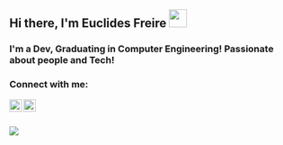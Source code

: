 ## Hi there, I'm Euclides Freire <img src="https://github.com/blackcater/blackcater/raw/master/images/Hi.gif" height="32" />

### I'm a Dev, Graduating in Computer Engineering! Passionate about people and Tech!

### Connect with me:
[<img align="left" alt="Euclides | LinkedIn" height="22px" src="https://cdn.jsdelivr.net/npm/simple-icons@v3/icons/linkedin.svg" />][linkedin]
[<img align="left" alt="Euclides | Instagram" height="22px" src="https://cdn.jsdelivr.net/npm/simple-icons@v3/icons/instagram.svg" />][instagram]

<br/> <br/>

<a href="https://github.com/euclidesfreire">
  <img align="center" src="https://github-readme-stats.anuraghazra1.vercel.app/api/top-langs/?username=euclidesfreire&layout=compact&theme=radical" />
</a>


[linkedin]: https://www.linkedin.com/in/euclides-freire/
[instagram]: https://www.instagram.com/euclidesfreiresa/

<!--
**euclidesfreire/euclidesfreire** is a ✨ _special_ ✨ repository because its `README.md` (this file) appears on your GitHub profile.

Here are some ideas to get you started:

- 🔭 I’m currently working on ...
- 🌱 I’m currently learning ...
- 👯 I’m looking to collaborate on ...
- 🤔 I’m looking for help with ...
- 💬 Ask me about ...
- 📫 How to reach me: ...
- 😄 Pronouns: ...
- ⚡ Fun fact: ...
-->
